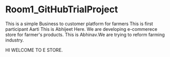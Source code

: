 # Room1_GitHubTrialProject
This is a simple Business to customer platform for farmers
This is first participant Aarti
This is Abhijeet Here. We are developing e-commerece store for farmer's products.
This is Abhinav.We are trying to reform farming industry.

HI WELCOME TO E STORE.
